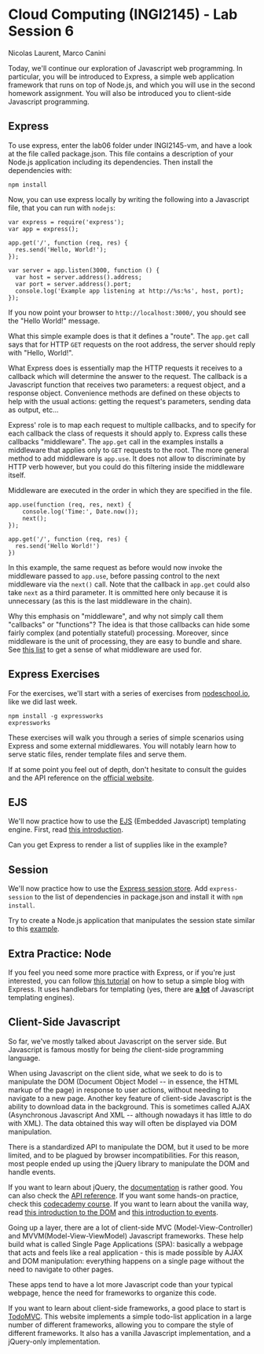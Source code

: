 # Cloud Computing (INGI2145) - Lab Session 6

Nicolas Laurent, Marco Canini

Today, we'll continue our exploration of Javascript web programming. In
particular, you will be introduced to Express, a simple web application
framework that runs on top of Node.js, and which you will use in the second
homework assignment. You will also be introduced you to client-side Javascript programming.

## Express

To use express, enter the lab06 folder under INGI2145-vm, and have a look at the file
called package.json. This file contains a description of your Node.js application including
its dependencies. Then install the dependencies with:

    npm install

Now, you can use express locally by writing the following into a Javascript
file, that you can run with `nodejs`:

    var express = require('express');
    var app = express();

    app.get('/', function (req, res) {
      res.send('Hello, World!');
    });

    var server = app.listen(3000, function () {
      var host = server.address().address;
      var port = server.address().port;
      console.log('Example app listening at http://%s:%s', host, port);
    });

If you now point your browser to `http://localhost:3000/`, you should see the
"Hello World!" message.

What this simple example does is that it defines a "route". The `app.get` call
says that for HTTP `GET` requests on the root address, the server should reply
with "Hello, World!".

What Express does is essentially map the HTTP requests it receives to a callback
which will determine the answer to the request. The callback is a Javascript
function that receives two parameters: a request object, and a response object.
Convenience methods are defined on these objects to help with the usual actions:
getting the request's parameters, sending data as output, etc...

Express' role is to map each request to multiple callbacks, and to specify for
each callback the class of requests it should apply to. Express calls these
callbacks "middleware". The `app.get` call in the examples installs a middleware
that applies only to `GET` requests to the root. The more general method to add
middleware is `app.use`. It does not allow to discriminate by HTTP verb however,
but you could do this filtering inside the middleware itself.

Middleware are executed in the order in which they are specified in the file.

    app.use(function (req, res, next) {
        console.log('Time:', Date.now());
        next();
    });

    app.get('/', function (req, res) {
      res.send('Hello World!')
    })

In this example, the same request as before would now invoke the middleware
passed to `app.use`, before passing control to the next middleware via the
`next()` call. Note that the callback in `app.get` could also take `next` as a
third parameter. It is ommitted here only because it is unnecessary (as this is
the last middleware in the chain).

Why this emphasis on "middleware", and why not simply call them "callbacks" or
"functions"? The idea is that those callbacks can hide some fairly complex (and
potentially stateful) processing. Moreover, since middleware is the unit of
processing, they are easy to bundle and share. See [this list][middleware] to
get a sense of what middleware are used for.

[middleware]: http://expressjs.com/resources/middleware.html

## Express Exercises

For the exercises, we'll start with a series of exercises from
[nodeschool.io][nodeschool], like we did last week.

    npm install -g expressworks
    expressworks

[nodeschool]: http://nodeschool.io/

These exercises will walk you through a series of simple scenarios using Express
and some external middlewares. You will notably learn how to serve static files,
render template files and serve them.

If at some point you feel out of depth, don't hesitate to consult the guides and
the API reference on the [official website][express_api].

[express_api]: http://expressjs.com/4x/api.html

## EJS

We'll now practice how to use the [EJS][ejs_intro] (Embedded Javascript)
templating engine. First, read [this introduction][ejs_intro].

Can you get Express to render a list of supplies like in the example?

[ejs_intro]: https://github.com/tj/ejs

## Session

We'll now practice how to use the [Express session store][express_session].
Add `express-session` to the list of dependencies in package.json and install it with `npm install`.

Try to create a Node.js application that manipulates the session state similar to this [example][example_session].

[express_session]: https://github.com/expressjs/session
[example_session]: https://github.com/expressjs/session#reqsession

## Extra Practice: Node

If you feel you need some more practice with Express, or if you're just
interested, you can follow [this tutorial][express_tut] on how to setup a simple
blog with Express. It uses handlebars for templating (yes, there are
[**a lot**][templating] of Javascript templating engines).

[express_tut]:
http://code.tutsplus.com/tutorials/introduction-to-express--net-33367

[templating]:
http://garann.github.io/template-chooser/

## Client-Side Javascript

So far, we've mostly talked about Javascript on the server side. But Javascript
is famous mostly for being *the* client-side programming language.

When using Javascript on the client side, what we seek to do is to manipulate
the DOM (Document Object Model -- in essence, the HTML markup of the page) in
response to user actions, without needing to navigate to a new page. Another key
feature of client-side Javascript is the ability to download data in the
background. This is sometimes called AJAX (Asynchronous Javascript And XML --
although nowadays it has little to do with XML). The data obtained this way will
often be displayed via DOM manipulation.

There is a standardized API to manipulate the DOM, but it used to be more
limited, and to be plagued by browser incompatibilities. For this reason, most
people ended up using the jQuery library to manipulate the DOM and handle
events.

If you want to learn about jQuery, the [documentation][jquery_doc] is rather
good. You can also check the [API reference][jquery_api]. If you want some
hands-on practice, check this [codecademy course][jquery_codecademy]. If you
want to learn about the vanilla way, read
[this introduction to the DOM][dom_intro] and
[this introduction to events][events_intro].

[jquery_doc]: http://learn.jquery.com/using-jquery-core/
[jquery_api]: http://api.jquery.com/
[jquery_codecademy]: http://www.codecademy.com/en/tracks/jquery
[dom_intro]: https://developer.mozilla.org/en-US/docs/Web/API/Document_Object_Model/Introduction
[events_intro]: https://developer.mozilla.org/en/docs/Web/API/Event

Going up a layer, there are a lot of client-side MVC (Model-View-Controller) and
MVVM(Model-View-ViewModel) Javascript frameworks. These help build what is
called Single Page Applications (SPA): basically a webpage that acts and feels
like a real application - this is made possible by AJAX and DOM manipulation:
everything happens on a single page without the need to navigate to other pages.

These apps tend to have a lot more Javascript code than your typical webpage,
hence the need for frameworks to organize this code.

If you want to learn about client-side frameworks, a good place to start is
[TodoMVC][todomvc]. This website implements a simple todo-list application in a
large number of different frameworks, allowing you to compare the style of
different frameworks. It also has a vanilla Javascript implementation, and a
jQuery-only implementation.

[todomvc]: http://todomvc.com/
